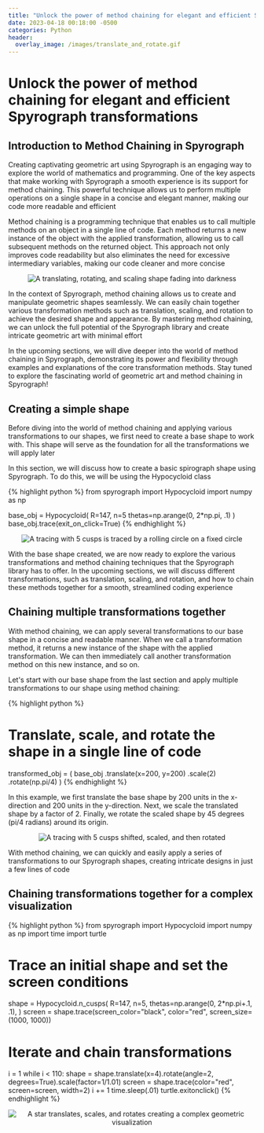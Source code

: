 ```yaml
---
title: "Unlock the power of method chaining for elegant and efficient Spyrograph transformations"
date: 2023-04-18 00:18:00 -0500
categories: Python
header:
  overlay_image: /images/translate_and_rotate.gif
---
```


# Unlock the power of method chaining for elegant and efficient Spyrograph transformations

## Introduction to Method Chaining in Spyrograph

Creating captivating geometric art using Spyrograph is an engaging way to explore the world of mathematics and programming. One of the key aspects that make working with Spyrograph a smooth experience is its support for method chaining. This powerful technique allows us to perform multiple operations on a single shape in a concise and elegant manner, making our code more readable and efficient

Method chaining is a programming technique that enables us to call multiple methods on an object in a single line of code. Each method returns a new instance of the object with the applied transformation, allowing us to call subsequent methods on the returned object. This approach not only improves code readability but also eliminates the need for excessive intermediary variables, making our code cleaner and more concise

<p align="center">
  <img src="{{ site.url }}{{ site.baseurl }}/images/translate_and_rotate_example.gif" alt="A translating, rotating, and scaling shape fading into darkness">
</p>

In the context of Spyrograph, method chaining allows us to create and manipulate geometric shapes seamlessly. We can easily chain together various transformation methods such as translation, scaling, and rotation to achieve the desired shape and appearance. By mastering method chaining, we can unlock the full potential of the Spyrograph library and create intricate geometric art with minimal effort

In the upcoming sections, we will dive deeper into the world of method chaining in Spyrograph, demonstrating its power and flexibility through examples and explanations of the core transformation methods. Stay tuned to explore the fascinating world of geometric art and method chaining in Spyrograph!

## Creating a simple shape

Before diving into the world of method chaining and applying various transformations to our shapes, we first need to create a base shape to work with. This shape will serve as the foundation for all the transformations we will apply later

In this section, we will discuss how to create a basic spirograph shape using Spyrograph. To do this, we will be using the Hypocycloid class

{% highlight python %}
from spyrograph import Hypocycloid
import numpy as np

base_obj = Hypocycloid(
    R=147,
    n=5
    thetas=np.arange(0, 2*np.pi, .1)
)
base_obj.trace(exit_on_click=True)
{% endhighlight %}

<p align="center">
  <img src="{{ site.url }}{{ site.baseurl }}/images/base_shape_drawing_5_cusps.gif" alt="A tracing with 5 cusps is traced by a rolling circle on a fixed circle">
</p>

With the base shape created, we are now ready to explore the various transformations and method chaining techniques that the Spyrograph library has to offer. In the upcoming sections, we will discuss different transformations, such as translation, scaling, and rotation, and how to chain these methods together for a smooth, streamlined coding experience

## Chaining multiple transformations together

With method chaining, we can apply several transformations to our base shape in a concise and readable manner. When we call a transformation method, it returns a new instance of the shape with the applied transformation. We can then immediately call another transformation method on this new instance, and so on.

Let's start with our base shape from the last section and apply multiple transformations to our shape using method chaining:

{% highlight python %}
# Translate, scale, and rotate the shape in a single line of code
transformed_obj = (
    base_obj
    .translate(x=200, y=200)
    .scale(2)
    .rotate(np.pi/4)
)
{% endhighlight %}

In this example, we first translate the base shape by 200 units in the x-direction and 200 units in the y-direction. Next, we scale the translated shape by a factor of 2. Finally, we rotate the scaled shape by 45 degrees (pi/4 radians) around its origin.

<p align="center">
  <img src="{{ site.url }}{{ site.baseurl }}/images/showing_chained_methods1.gif" alt="A tracing with 5 cusps shifted, scaled, and then rotated">
</p>

With method chaining, we can quickly and easily apply a series of transformations to our Spyrograph shapes, creating intricate designs in just a few lines of code

## Chaining transformations together for a complex visualization

{% highlight python %}
from spyrograph import Hypocycloid
import numpy as np
import time
import turtle

# Trace an initial shape and set the screen conditions
shape = Hypocycloid.n_cusps(
    R=147,
    n=5,
    thetas=np.arange(0, 2*np.pi+.1, .1),
)
screen = shape.trace(screen_color="black", color="red", screen_size=(1000, 1000))

# Iterate and chain transformations
i = 1
while i < 110:
    shape = shape.translate(x=4).rotate(angle=2, degrees=True).scale(factor=1/1.01)
    screen = shape.trace(color="red", screen=screen, width=2)
    i += 1
    time.sleep(.01)
turtle.exitonclick()
{% endhighlight %}

<p align="center">
  <img src="{{ site.url }}{{ site.baseurl }}/images/complicated_chain_example.gif" alt="A star translates, scales, and rotates creating a complex geometric visualization">
</p>